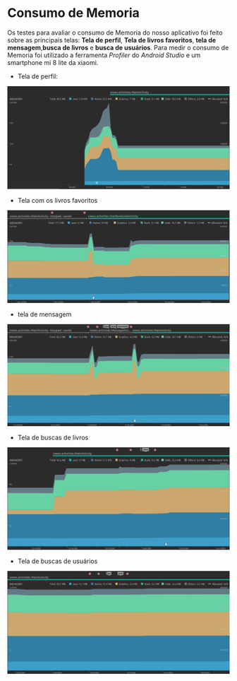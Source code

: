 # Consumo de Memoria

Os testes para avaliar o consumo de Memoria do nosso aplicativo foi feito sobre as principais telas: **Tela de perfil**, 
**Tela de  livros favoritos**, **tela de mensagem**,**busca de livros** e **busca de usuários**. Para medir o consumo 
de Memoria foi utilizado a ferramenta *Profiler* do *Android Studio* e um smartphone mi 8 lite da xiaomi.

* Tela de perfil:
<img src="img/memoria tela de perfil.png" alt="Tela de perfil" />

* Tela com os livros favoritos
<img src="img/memoria tela de livros favoritos.png" alt="Tela de livros favoritos" />

* tela de mensagem
<img src="img/memoria tela de mensagem.png" alt="Tela de mensagem" />

* Tela de buscas de livros
<img src="img/memoria tela de buscar livros.png" alt="Tela de livros" />

* Tela de buscas de usuários
<img src="img/memoria tela de busca de usuario.png" alt="Tela de usuários" />
